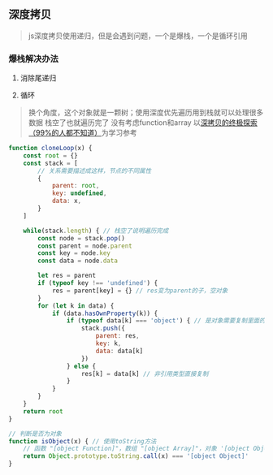 ## 深度拷贝
> js深度拷贝使用递归，但是会遇到问题，一个是爆栈，一个是循环引用

### 爆栈解决办法
1. 消除尾递归

2. 循环
> 换个角度，这个对象就是一颗树；使用深度优先遍历用到栈就可以处理很多数据
> 栈空了也就遍历完了
> 没有考虑function和array
以[深拷贝的终极探索（99%的人都不知道）](https://segmentfault.com/a/1190000016672263)为学习参考
```js
function cloneLoop(x) {
    const root = {}
    const stack = [
        // 关系需要描述成这样，节点的不同属性
        {
            parent: root,
            key: undefined,
            data: x,
        }
    ]

    while(stack.length) { // 栈空了说明遍历完成
        const node = stack.pop()
        const parent = node.parent
        const key = node.key
        const data = node.data

        let res = parent
        if (typeof key !== 'undefined') {
            res = parent[key] = {} // res变为parent的子，空对象
        }
        for (let k in data) {
            if (data.hasOwnProperty(k)) {
                if (typeof data[k] === 'object') { // 是对象需要复制里面的内容
                    stack.push({
                        parent: res,
                        key: k,
                        data: data[k]
                    })
                } else {
                    res[k] = data[k] // 非引用类型直接复制
                }
            }
        }
    }
    return root
}

// 判断是否为对象
function isObject(x) { // 使用toString方法
    // 函数 "[object Function]"，数组 "[object Array]"，对象 '[object Object]'
    return Object.prototype.toString.call(x) === '[object Object]'
}
```